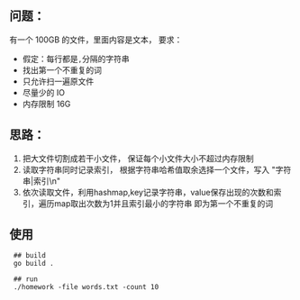 问题：
-------
有一个 100GB 的文件，里面内容是文本， 要求：
+ 假定：每行都是`,`分隔的字符串
+ 找出第一个不重复的词
+ 只允许扫一遍原文件
+ 尽量少的 IO
+ 内存限制 16G

思路：
--------
1. 把大文件切割成若干小文件， 保证每个小文件大小不超过内存限制
2. 读取字符串同时记录索引， 根据字符串哈希值取余选择一个文件，写入 "字符串|索引\n"
3. 依次读取文件，利用hashmap,key记录字符串，value保存出现的次数和索引，遍历map取出次数为1并且索引最小的字符串
   即为第一个不重复的词

 使用
 -------
 ```shell script                            
  ## build 
  go build .   

  ## run 
  ./homework -file words.txt -count 10
 ```


